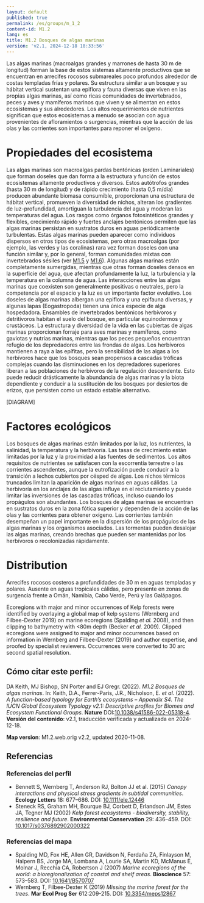 ```yaml
---
layout: default
published: true
permalink: /es/groups/m_1_2
content-id: M1.2
lang: es
title: M1.2 Bosques de algas marinas
version: 'v2.1, 2024-12-18 18:33:56'
---
```


Las algas marinas (macroalgas grandes y marrones de hasta 30 m de longitud) forman la base de estos sistemas altamente productivos que se encuentran en arrecifes rocosos submareales poco profundos alrededor de costas templadas frías y polares. Su estructura similar a un bosque y su hábitat vertical sustentan una epiflora y fauna diversas que viven en las propias algas marinas, así como ricas comunidades de invertebrados, peces y aves y mamíferos marinos que viven y se alimentan en estos ecosistemas y sus alrededores. Los altos requerimientos de nutrientes significan que estos ecosistemas a menudo se asocian con agua provenientes de afloramientos o surgencias, mientras que la acción de las olas y las corrientes son importantes para reponer el oxígeno.

# Propiedades del ecosistema
 
Las algas marinas son macroalgas pardas bentónicas (orden Laminariales) que forman doseles que dan forma a la estructura y función de estos ecosistemas altamente productivos y diversos. Estos autótrofos grandes (hasta 30 m de longitud) y de rápido crecimiento (hasta 0,5 m/día) producen abundante biomasa consumible, proporcionan una estructura de hábitat vertical, promueven la diversidad de nichos, alteran los gradientes de luz-profundidad, amortiguan la turbulencia del agua y moderan las temperaturas del agua. Los rasgos como órganos fotosintéticos grandes y flexibles, crecimiento rápido y fuertes anclajes bentónicos permiten que las algas marinas persistan en sustratos duros en aguas periódicamente turbulentas. Estas algas marinas pueden aparecer como individuos dispersos en otros tipos de ecosistemas, pero otras macroalgas (por ejemplo, las verdes y las coralinas) rara vez forman doseles con una función similar y, por lo general, forman comunidades mixtas con invertebrados sésiles (ver [M1.5](/explore/groups/M1.5) y [M1.6](/explore/groups/M1.6)). Algunas algas marinas están completamente sumergidas, mientras que otras forman doseles densos en la superficie del agua, que afectan profundamente la luz, la turbulencia y la temperatura en la columna de agua. Las interacciones entre las algas marinas que coexisten son generalmente positivas o neutrales, pero la competencia por el espacio y la luz es un importante factor evolutivo. Los doseles de algas marinas albergan una epiflora y una epifauna diversas, y algunas lapas (Eogastropoda) tienen una única especie de alga hospedadora. Ensambles de invertebrados bentónicos herbívoros y detritívoros habitan el suelo del bosque, en particular equinodermos y crustáceos. La estructura y diversidad de la vida en las cubiertas de algas marinas proporcionan forraje para aves marinas y mamíferos, como gaviotas y nutrias marinas, mientras que los peces pequeños encuentran refugio de los depredadores entre las frondas de algas. Los herbívoros mantienen a raya a las epífitas, pero la sensibilidad de las algas a los herbívoros hace que los bosques sean propensos a cascadas tróficas complejas cuando las disminuciones en los depredadores superiores liberan a las poblaciones de herbívoros de la regulación descendente. Esto puede reducir drásticamente la abundancia de algas marinas y la biota dependiente y conducir a la sustitución de los bosques por desiertos de erizos, que persisten como un estado estable alternativo.

[DIAGRAM]

# Factores ecológicos
 
Los bosques de algas marinas están limitados por la luz, los nutrientes, la salinidad, la temperatura y la herbivoría. Las tasas de crecimiento están limitadas por la luz y la proximidad a las fuentes de sedimentos. Los altos requisitos de nutrientes se satisfacen con la escorrentía terrestre o las corrientes ascendentes, aunque la eutrofización puede conducir a la transición a lechos cubiertos por césped de algas. Los nichos térmicos truncados limitan la aparición de algas marinas en aguas cálidas. La herbivoría en los anclajes de las algas influye en el reclutamiento y puede limitar las inversiones de las cascadas tróficas, incluso cuando los propágulos son abundantes. Los bosques de algas marinas se encuentran en sustratos duros en la zona fótica superior y dependen de la acción de las olas y las corrientes para obtener oxígeno. Las corrientes también desempeñan un papel importante en la dispersión de los propágulos de las algas marinas y los organismos asociados. Las tormentas pueden desalojar las algas marinas, creando brechas que pueden ser mantenidas por los herbívoros o recolonizadas rápidamente.
 
# Distribution
 
Arrecifes rocosos costeros a profundidades de 30 m en aguas templadas y polares. Ausente en aguas tropicales cálidas, pero presente en zonas de surgencia frente a Omán, Namibia, Cabo Verde, Perú y las Galápagos.

Ecoregions with major and minor occurrences of Kelp forests were identified by overlaying a global map of kelp systems (Wernberg and Filbee-Dexter 2019) on marine ecoregions (Spalding _et al._ 2008), and then clipping to bathymetry with <80m depth (Becker _et al._ 2009). Clipped ecoregions were assigned to major and minor occurrences based on information in Wernberg and Filbee-Dexter (2019) and author expertise, and proofed by specialist reviewers. Occurrences were converted to 30 arc second spatial resolution.

## Cómo citar este perfil:

DA Keith, MJ Bishop, SN Porter and EJ Gregr. (2022). *M1.2 Bosques de algas marinas*. In: Keith, D.A., Ferrer-Paris, J.R., Nicholson, E. *et al.* (2022). *A function-based typology for Earth’s ecosystems – Appendix S4. The IUCN Global Ecosystem Typology v2.1: Descriptive profiles for Biomes and Ecosystem Functional Groups*. **Nature** DOI:[10.1038/s41586-022-05318-4](https://doi.org/10.1038/s41586-022-05318-4).
**Versión del contenido**: v2.1, traducción verificada y actualizada en 2024-12-18.

**Map version**: M1.2.web.orig v2.2, updated 2020-11-08.

## Referencias

### Referencias del perfil
* Bennett S, Wernberg T, Anderson RJ, Bolton JJ et al.  (2015) *Canopy interactions and physical stress gradients in subtidal communities*. **Ecology Letters** 18: 677–686. DOI: [10.1111/ele.12446](http://doi.org/10.1111/ele.12446)
* Steneck RS, Graham MH, Bourque BJ, Corbett D, Erlandson JM, Estes JA, Tegner MJ  (2002) *Kelp forest ecosystems - biodiversity, stability, resilience and future*. **Environmental Conservation** 29: 436–459. DOI: [10.1017/s0376892902000322](http://doi.org/10.1017/s0376892902000322)

### Referencias del mapa
* Spalding MD, Fox HE, Allen GR, Davidson N, Ferdaña ZA, Finlayson M, Halpern BS, Jorge MA, Lombana A, Lourie SA, Martin KD, McManus E, Molnar J, Recchia CA, Robertson J  (2007) *Marine ecoregions of the world: a bioregionalization of coastal and shelf areas*. **Bioscience** 57: 573–583. DOI: [10.1641/B570707](http://doi.org/10.1641/B570707)
* Wernberg T, Filbee-Dexter K (2019) *Missing the marine forest for the trees*. **Mar Ecol Prog Ser** 612:209-215. DOI: [10.3354/meps12867](http://doi.org/10.3354/meps12867)
